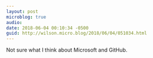 ```yaml
---
layout: post
microblog: true
audio: 
date: 2018-06-04 00:10:34 -0500
guid: http://wilson.micro.blog/2018/06/04/051034.html
---
```

Not sure what I think about Microsoft and GitHub. 
